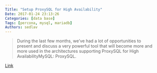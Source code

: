 ```yaml
---
Title: "Setup ProxySQL for High Availability"
Date: 2017-01-24 23:13:26
Categories: [data base]
Tags: [percona, mysql, mariadb]
Authors: sedlav
---
```


> During the last few months, we’ve had a lot of opportunities to present and discuss a very powerful tool that will become more and more used in the architectures supporting ProxySQL for High AvailabilityMySQL: ProxySQL.

[Link](https://www.percona.com/blog/2017/01/19/setup-proxysql-for-high-availability-not-single-point-failure/)
